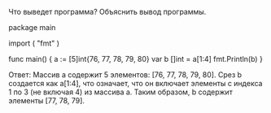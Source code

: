Что выведет программа? Объяснить вывод программы.


package main
 
import (
    "fmt"
)
 
func main() {
    a := [5]int{76, 77, 78, 79, 80}
    var b []int = a[1:4]
    fmt.Println(b)
}

Ответ: Массив a содержит 5 элементов: [76, 77, 78, 79, 80].
Срез b создается как a[1:4], что означает, что он включает элементы с индекса 1 по 3 (не включая 4) из массива a.
Таким образом, b содержит элементы [77, 78, 79].